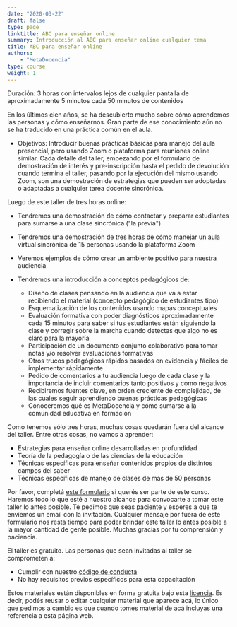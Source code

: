 ```yaml
---
date: "2020-03-22"
draft: false
type: page
linktitle: ABC para enseñar online
summary: Introducción al ABC para enseñar online cualquier tema
title: ABC para enseñar online
authors: 
    - "MetaDocencia"
type: course
weight: 1
---
```


Duración: 3 horas con intervalos lejos de cualquier pantalla de aproximadamente 5 minutos cada 50 minutos de contenidos

En los últimos cien años, se ha descubierto mucho sobre cómo aprendemos las personas y cómo enseñarnos. Gran parte de ese conocimiento aún no se ha traducido en una práctica común en el aula.

* Objetivos: Introducir buenas prácticas básicas para manejo del aula presencial, pero usando Zoom o plataforma para reuniones online similar. Cada detalle del taller, empezando por el formulario de demostración de interés y pre-inscripción hasta el pedido de devolución cuando termina el taller, pasando por la ejecución del mismo usando Zoom, son una demostración de estrategias que pueden ser adoptadas o adaptadas a cualquier tarea docente sincrónica.

Luego de este taller de tres horas online:

* Tendremos una demostración de cómo contactar y preparar estudiantes para sumarse a una clase sincrónica ("la previa")

* Tendremos una demostración de tres horas de cómo manejar un aula virtual sincrónica de 15 personas usando la plataforma Zoom

* Veremos ejemplos de cómo crear un ambiente positivo para nuestra audiencia

* Tendremos una introducción a conceptos pedagógicos de:  
  - Diseño de clases pensando en la audiencia que va a estar recibiendo el material (concepto pedagógico de estudiantes tipo)
  - Esquematización de los contenidos usando mapas conceptuales
  - Evaluación formativa con poder diagnósticos aproximadamente cada 15 minutos para saber si tus estudiantes están siguiendo la clase y corregir sobre la marcha cuando detectas que algo no es claro para la mayoría  
  - Participación de un documento conjunto colaborativo para tomar notas y/o resolver evaluaciones formativas
  - Otros trucos pedagógicos rápidos basados en evidencia y fáciles de implementar rápidamente
  - Pedido de comentarios a tu audiencia luego de cada clase y la importancia de incluir comentarios tanto positivos y como negativos
  - Recibiremos fuentes clave, en orden creciente de complejidad, de las cuales seguir aprendiendo buenas prácticas pedagógicas
  - Conoceremos qué es MetaDocencia y cómo sumarse a la comunidad educativa en formación

Como tenemos sólo tres horas, muchas cosas quedarán fuera del alcance del taller. Entre otras cosas, no vamos a aprender:
* Estrategias para enseñar online desarrolladas en profundidad
* Teoría de la pedagogía o de las ciencias de la educación
* Técnicas específicas para enseñar contenidos propios de distintos campos del saber
* Técnicas específicas de manejo de clases de más de 50 personas

Por favor, completá [este formulario](https://forms.gle/wTQCxCoCe6jGTy217) si querés ser parte de este curso. Haremos todo lo que esté a nuestro alcance para convocarte a tomar este taller lo antes posible. Te pedimos que seas paciente y esperes a que te enviemos un email con la invitación. Cualquier mensaje por fuera de este formulario nos resta tiempo para poder brindar este taller lo antes posible a la mayor cantidad de gente posible. Muchas gracias por tu comprensión y paciencia.

El taller es gratuito. Las personas que sean invitadas al taller se comprometen a:
* Cumplir con nuestro [código de conducta](cdc.html)
* No hay requisitos previos específicos para esta capacitación

Estos materiales están disponibles en forma gratuita bajo esta [licencia](https://creativecommons.org/licenses/by/2.0/deed.es_ES). Es decir, podés reusar o editar cualquier material que aparece acá, lo único que pedimos a cambio es que cuando tomes material de acá incluyas una referencia a esta página web.


